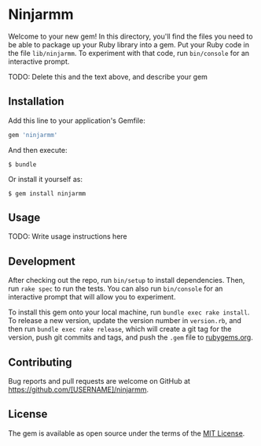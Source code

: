# Ninjarmm

Welcome to your new gem! In this directory, you'll find the files you need to be able to package up your Ruby library into a gem. Put your Ruby code in the file `lib/ninjarmm`. To experiment with that code, run `bin/console` for an interactive prompt.

TODO: Delete this and the text above, and describe your gem

## Installation

Add this line to your application's Gemfile:

```ruby
gem 'ninjarmm'
```

And then execute:

    $ bundle

Or install it yourself as:

    $ gem install ninjarmm

## Usage

TODO: Write usage instructions here

## Development

After checking out the repo, run `bin/setup` to install dependencies. Then, run `rake spec` to run the tests. You can also run `bin/console` for an interactive prompt that will allow you to experiment.

To install this gem onto your local machine, run `bundle exec rake install`. To release a new version, update the version number in `version.rb`, and then run `bundle exec rake release`, which will create a git tag for the version, push git commits and tags, and push the `.gem` file to [rubygems.org](https://rubygems.org).

## Contributing

Bug reports and pull requests are welcome on GitHub at https://github.com/[USERNAME]/ninjarmm.

## License

The gem is available as open source under the terms of the [MIT License](https://opensource.org/licenses/MIT).
